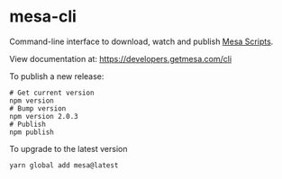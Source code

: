 # mesa-cli

Command-line interface to download, watch and publish [Mesa Scripts](https://developers.getmesa.com/script/).

View documentation at: https://developers.getmesa.com/cli


To publish a new release:
```
# Get current version
npm version
# Bump version
npm version 2.0.3
# Publish
npm publish
```

To upgrade to the latest version
```
yarn global add mesa@latest
```